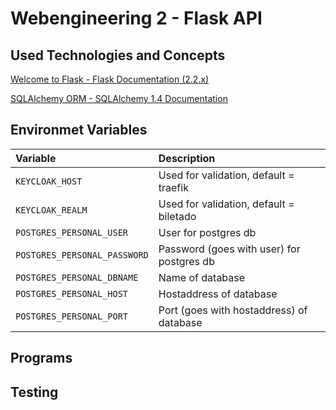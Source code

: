 
# Webengineering 2 - Flask API


## Used Technologies and Concepts

[Welcome to Flask - Flask Documentation (2.2.x)](https://flask.palletsprojects.com/en/2.2.x/)

[SQLAlchemy ORM - SQLAlchemy 1.4 Documentation](https://docs.sqlalchemy.org/en/14/orm/)


## Environmet Variables

| Variable | Description                |
| :-------- | :------------------------- |
| `KEYCLOAK_HOST` | Used for validation, default = traefik |
| `KEYCLOAK_REALM` | Used for validation, default = biletado |
| `POSTGRES_PERSONAL_USER` | User for postgres db |
| `POSTGRES_PERSONAL_PASSWORD` | Password (goes with user) for postgres db |
| `POSTGRES_PERSONAL_DBNAME` | Name of database |
| `POSTGRES_PERSONAL_HOST` | Hostaddress of database |
| `POSTGRES_PERSONAL_PORT` | Port (goes with hostaddress) of database |


## Programs



## Testing

